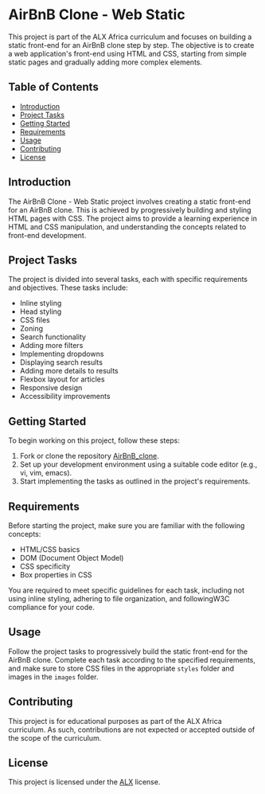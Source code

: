 # AirBnB Clone - Web Static

This project is part of the ALX Africa curriculum and focuses on building a static front-end for an AirBnB clone step by step. The objective is to create a web application's front-end using HTML and CSS, starting from simple static pages and gradually adding more complex elements.

## Table of Contents

- [Introduction](#introduction)
- [Project Tasks](#project-tasks)
- [Getting Started](#getting-started)
- [Requirements](#requirements)
- [Usage](#usage)
- [Contributing](#contributing)
- [License](#license)

## Introduction

The AirBnB Clone - Web Static project involves creating a static front-end for an AirBnB clone. This is achieved by progressively building and styling HTML pages with CSS. The project aims to provide a learning experience in HTML and CSS manipulation, and understanding the concepts related to front-end development.

## Project Tasks

The project is divided into several tasks, each with specific requirements and objectives. These tasks include:

- Inline styling
- Head styling
- CSS files
- Zoning
- Search functionality
- Adding more filters
- Implementing dropdowns
- Displaying search results
- Adding more details to results
- Flexbox layout for articles
- Responsive design
- Accessibility improvements

## Getting Started

To begin working on this project, follow these steps:

1. Fork or clone the repository [AirBnB_clone](https://github.com/username/AirBnB_clone).
2. Set up your development environment using a suitable code editor (e.g., vi, vim, emacs).
3. Start implementing the tasks as outlined in the project's requirements.

## Requirements

Before starting the project, make sure you are familiar with the following concepts:

- HTML/CSS basics
- DOM (Document Object Model)
- CSS specificity
- Box properties in CSS

You are required to meet specific guidelines for each task, including not using inline styling, adhering to file organization, and followingW3C compliance for your code.

## Usage

Follow the project tasks to progressively build the static front-end for the AirBnB clone. Complete each task according to the specified requirements, and make sure to store CSS files in the appropriate `styles` folder and images in the `images` folder.

## Contributing

This project is for educational purposes as part of the ALX Africa curriculum. As such, contributions are not expected or accepted outside of the scope of the curriculum.

## License

This project is licensed under the [ALX](https://alx.school/) license.